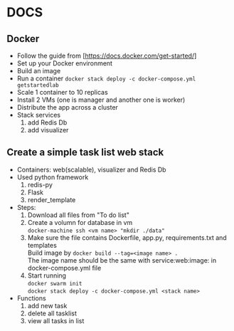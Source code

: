 # DOCS

## Docker 

- Follow the guide from [https://docs.docker.com/get-started/]
- Set up your Docker environment
- Build an image
- Run a container
  `docker stack deploy -c docker-compose.yml getstartedlab`
- Scale 1 container to 10 replicas
- Install 2 VMs (one is manager and another one is worker)
- Distribute the app across a cluster
- Stack services 
  1. add Redis Db
  2. add visualizer

## Create a simple task list web stack

- Containers:
  web(scalable), visualizer and Redis Db 
- Used python framework
  1. redis-py
  2. Flask
  3. render_template
- Steps:
  1. Download all files from "To do list"
  2. Create a volumn for database in vm  
    `docker-machine ssh <vm name> "mkdir ./data"`
  3. Make sure the file contains Dockerfile, app.py, requirements.txt and templates  
    Build image by  `docker build --tag=<image name> .`  
    The image name should be the same with service:web:image: in docker-compose.yml file
  4. Start running  
    `docker swarm init`  
    `docker stack deploy -c docker-compose.yml <stack name>`
- Functions
  1. add new task 
  2. delete all tasklist
  3. view all tasks in list


